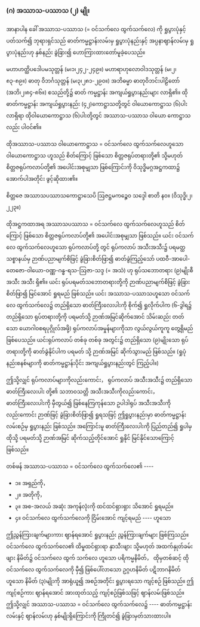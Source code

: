 ### (ဂ) အဿာသ-ပဿာသ (၂) မျိုး

အာနာပါန ခေါ် အဿာသ-ပဿာသ (= ဝင်သက်လေ ထွက်သက်လေ) ကို ရှုပွားပုံနှင့် ပတ်သက်၍ ဘုရားရှင်သည် ဓာတ်ကမ္မဋ္ဌာန်းလမ်းမှ ရှုပွားပုံနည်းနှင့် အပ္ပနာဈာန်လမ်းမှ ရှုပွားပုံနည်းဟု နှစ်နည်း ခွဲခြား၍ ဟောကြားထားတော်မူခဲ့ပေသည်။

မဟာဟတ္ထိပဒေါပမသုတ္တန် (မ၊၁၊၂၄၂-၂၄၉။) မဟာရာဟုလောဝါဒသုတ္တန် (မ၊၂၊၈၃-၈၉။) ဓာတု ဝိဘင်္ဂသုတ္တန် (မ၊၃၊၂၈၁-၂၉၀။) အဘိဓမ္မာ ဓာတုဝိဘင်းပါဠိတော် (အဘိ၊၂၊၈၄-၈၆။) စသည်တို့၌ ဓာတ် ကမ္မဋ္ဌာန်း အကျယ်ရှုပွားနည်းများ လာရှိ၏။ 
ထိုဓာတ်ကမ္မဋ္ဌာန်း အကျယ်ရှုပွားနည်း (၄၂)ကောဋ္ဌာသတို့တွင် ဝါယောကောဋ္ဌာသ (၆)ပါး လာရှိရာ ထိုဝါယောကောဋ္ဌာသ (၆)ပါးတို့တွင် အဿာသ-ပဿာသ ဝါယော ကောဋ္ဌာသလည်း ပါဝင်၏။

ထိုအဿာသ-ပဿာသ ဝါယောကောဋ္ဌာသ = ဝင်သက်လေ ထွက်သက်လေဟူသော ဝါယောကောဋ္ဌာသ ဟူသည် စိတ်ကြောင့် ဖြစ်သော စိတ္တဇရုပ်တရားတို့၏ သို့မဟုတ် စိတ္တဇရုပ်ကလာပ်တို့၏ အပေါင်းအစုမျှသာ ဖြစ်ကြောင်းကို ဝိသုဒ္ဓိမဂ္ဂအဋ္ဌကထာ၌ အောက်ပါအတိုင်း ဖွင့်ဆိုထား၏။

စိတ္တဇေ အဿာသပဿာသကောဋ္ဌာသေပိ ဩဇဋ္ဌမကဉ္စေ၀ သဒ္ဒေါ စာတိ န၀။ (ဝိသုဒ္ဓိ၊၂၊၂၂၃။)

ထိုအဋ္ဌကထာအရ အဿာသပဿာသ = ဝင်သက်လေ ထွက်သက်လေဟူသည် စိတ်ကြောင့် ဖြစ်သော စိတ္တဇရုပ်ကလာပ်တို့၏ အပေါင်းအစုမျှသာ ဖြစ်သည်။ 
ယင်း ဝင်သက်လေ ထွက်သက်လေဟူသော ရုပ်ကလာပ်တို့ တွင် ရုပ်ကလာပ် အသီးအသီး၌ ပရမတ္ထသစ္စာနယ်မှ ဉာဏ်ပညာမျက်စိဖြင့် ခွဲခြားစိတ်ဖြာ၍ ဓာတ်ခွဲကြည့်သော် ပထဝီ-အာပေါ-တေဇော-ဝါယော-ဝဏ္ဏ-ဂန္ဓ-ရသ-ဩဇာ-သဒ္ဒ (= အသံ) ဟု ရုပ်သဘောတရား (၉)မျိုးစီ အသီး အသီး ရှိ၏။ 
ယင်း ရုပ်ပရမတ်သဘောတရားတို့ကို ဉာဏ်ပညာမျက်စိဖြင့် ခွဲခြားစိတ်ဖြာ၍ မြင်အောင် ရှုရမည် ဖြစ်သည်။ 
ယင်း အဿာသ-ပဿာသဟူသော ဝင်သက်လေ ထွက်သက်လေ၌ တည်ရှိသော ဓာတ်ကြီးလေးပါးကို စိုက်၍ ရှုလိုက်ပါက (၆-ဒွါရ၌ တည်ရှိသော ရုပ်တရားတို့ကို ပရမတ်သို့ ဉာဏ်အမြင်ဆိုက်အောင် သိမ်းဆည်း တတ်သော ယောဂါ၀စရပုဂ္ဂိုလ်အဖို့) ရုပ်ကလာပ်အမှုန်များကိုသာ လွယ်လွယ်ကူကူ တွေ့ရှိမည် ဖြစ်ပေသည်။ 
ယင်းရုပ်ကလာပ် တစ်ခု တစ်ခု အတွင်း၌ တည်ရှိသော (၉)မျိုးသော ရုပ်တရားတို့ကို ဓာတ်ခွဲနိုင်ပါက ပရမတ် သို့ ဉာဏ်အမြင် ဆိုက်သွားမည် ဖြစ်သည်။ (ရှုပုံနည်းစနစ်များကို ဓာတ်ကမ္မဋ္ဌာန်းပိုင်း အကျယ်ရှုပွားနည်းတွင် ကြည့်ပါ။)

ဤသို့လျှင် ရုပ်ကလာပ်များကိုလည်းကောင်း， ရုပ်ကလာပ် အသီးအသီး၌ တည်ရှိသော ဓာတ်ကြီးလေးပါး တို့၏ သဘာ၀သတ္တိ အသီးအသီးကိုလည်းကောင်း， ဓာတ်ကြီးလေးပါးကို မှီတွယ်၍ ဖြစ်နေကြကုန်သော ဥပါဒါရုပ် အသီးအသီးကိုလည်းကောင်း ဉာဏ်ဖြင့် ခွဲခြားစိတ်ဖြာ၍ ရှုရသဖြင့် ဤရှုပွားနည်းမှာ ဓာတ်ကမ္မဋ္ဌာန်းလမ်းစဉ်မှ ရှုပွားနည်း ဖြစ်သည်။ 
အကြောင်းမူ ဓာတ်ကြီးလေးပါးကို ပြည်တည်၍ ရှုပါမှ ထိုသို့ ပရမတ်သို့ ဉာဏ်အမြင် ဆိုက်သည့်တိုင်အောင် ရှုနိုင် မြင်နိုင်သောကြောင့် ဖြစ်သည်။

တစ်ဖန် အဿာသ-ပဿာသ = ဝင်သက်လေ ထွက်သက်လေ၏ ----

- ၁။ အရှည်ကို，
- ၂။ အတိုကို，
- ၃။ အစ-အလယ် အဆုံး အကုန်လုံးကို ထင်ထင်ရှားရှား သိအောင် ရှုရမည်။ 
- ၄။ ဝင်သက်လေ ထွက်သက်လေကို ငြိမ်းအောင် ကျင့်ရမည် ---- ဟူသော

ဤညွှန်ကြားချက်များကား ဈာန်ရအောင် ရှုပွားနည်း ညွှန်ကြားချက်များ ဖြစ်ကြသည်။ 
ဝင်သက်လေ ထွက်သက်လေ၏ ထိမှုထင်ရှားရာ နှာသီးဖျား သို့မဟုတ် အထက်နှုတ်ခမ်းဖျား နိမိတ်၌ ဝင်သက်လေ ထွက် သက်လေ ဟူသော ပရိကမ္မနိမိတ်， ထိုမှတစ်ဆင့် ထိုဝင်သက်လေ ထွက်သက်လေကို မှီ၍ ဖြစ်ပေါ်လာသော ဥဂ္ဂဟနိမိတ် ပဋိဘာဂနိမိတ်ဟူသော နိမိတ် (၃)မျိုးကို အာရုံယူ၍ အစဉ်အတိုင်း ရှုပွားရသော ကျင့်စဉ် ဖြစ်သည်။ 
ဤကျင့်စဉ်ကား ဈာန်ရအောင် အားထုတ်သည့် ကျင့်စဉ်ဖြစ်သဖြင့် ဈာန်လမ်းဖြစ်သည်။ 
ဤသို့လျှင် အဿာသ-ပဿာသ = ဝင်သက်လေ ထွက်သက်လေ၌ ---- ဓာတ်ကမ္မဋ္ဌာန်းလမ်းနှင့် ဈာန်လမ်းဟု နှစ်မျိုးရှိကြောင်းကို ကြိုတင်၍ ခွဲခြားမှတ်သားထားပါ။ 